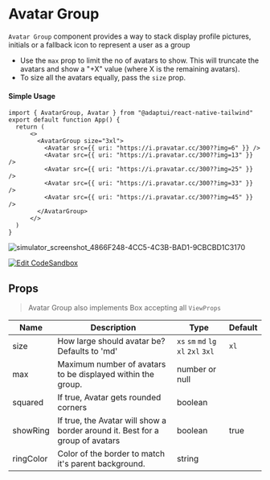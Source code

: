 # Avatar Group

`Avatar Group` component provides a way to stack display profile pictures,
initials or a fallback icon to represent a user as a group

- Use the `max` prop to limit the no of avatars to show. This will truncate the
  avatars and show a "+X" value (where X is the remaining avatars).
- To size all the avatars equally, pass the `size` prop.

#### Simple Usage

```
import { AvatarGroup, Avatar } from "@adaptui/react-native-tailwind"
export default function App() {
  return (
      <>
        <AvatarGroup size="3xl">
          <Avatar src={{ uri: "https://i.pravatar.cc/300??img=6" }} />
          <Avatar src={{ uri: "https://i.pravatar.cc/300??img=13" }} />
          <Avatar src={{ uri: "https://i.pravatar.cc/300??img=25" }} />
          <Avatar src={{ uri: "https://i.pravatar.cc/300??img=33" }} />
          <Avatar src={{ uri: "https://i.pravatar.cc/300??img=45" }} />
        </AvatarGroup>
      </>
  )
}
```

![simulator_screenshot_4866F248-4CC5-4C3B-BAD1-9CBCBD1C3170](https://user-images.githubusercontent.com/35562287/175233051-7e392f4d-c1d4-4bc2-aa02-2528bb699265.png)


[![Edit CodeSandbox](https://img.shields.io/badge/Avatar_Group-Open%20On%20Expo-%230971f1?style=for-the-badge&logo=expo&labelColor=151515)](https://snack.expo.dev/@timelessco/avatargroup-component---adaptui)

## Props

> Avatar Group also implements Box accepting all `ViewProps`

| Name      | Description                                                                   | Type                                 | Default |
| --------- | ----------------------------------------------------------------------------- | ------------------------------------ | ------- |
| size      | How large should avatar be? Defaults to 'md'                                  | `xs` `sm` `md` `lg` `xl` `2xl` `3xl` | `xl`    |
| max       | Maximum number of avatars to be displayed within the group.                   | number or null                       |         |
| squared   | If true, Avatar gets rounded corners                                          | boolean                              |         |
| showRing  | If true, the Avatar will show a border around it. Best for a group of avatars | boolean                              | true    |
| ringColor | Color of the border to match it's parent background.                          | string                               |         |
